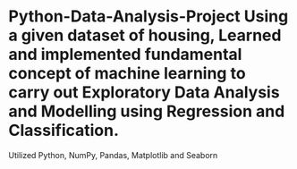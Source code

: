 # Python-Data-Analysis-Project Using a given dataset of housing, Learned and implemented fundamental concept of machine learning to carry out Exploratory Data Analysis  and Modelling using Regression and Classification. 
Utilized Python, NumPy, Pandas, Matplotlib and Seaborn
